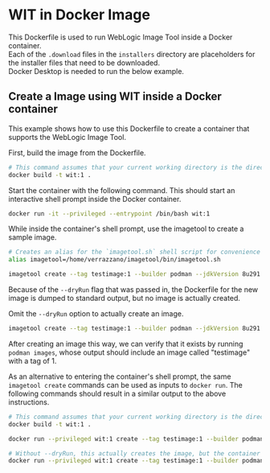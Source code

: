 # WIT in Docker Image

This Dockerfile is used to run WebLogic Image Tool inside a Docker container. <br>
Each of the `.download` files in the `installers` directory are placeholders for the installer files that need to be downloaded. <br>
Docker Desktop is needed to run the below example.

## Create a Image using WIT inside a Docker container
This example shows how to use this Dockerfile to create a container that supports the WebLogic Image Tool.

First, build the image from the Dockerfile.
```bash
# This command assumes that your current working directory is the directory that contains this README.
docker build -t wit:1 .
```
Start the container with the following command. This should start an interactive shell prompt inside the Docker container.
```bash
docker run -it --privileged --entrypoint /bin/bash wit:1
```

While inside the container's shell prompt, use the imagetool to create a sample image.
```bash
# Creates an alias for the `imagetool.sh` shell script for convenience
alias imagetool=/home/verrazzano/imagetool/bin/imagetool.sh

imagetool create --tag testimage:1 --builder podman --jdkVersion 8u291 --version 12.2.1.4.0 --dryRun
```
Because of the `--dryRun` flag that was passed in, the Dockerfile for the new image is dumped to standard output, but no image is actually created.

Omit the `--dryRun` option to actually create an image.
```bash
imagetool create --tag testimage:1 --builder podman --jdkVersion 8u291 --version 12.2.1.4.0
```
After creating an image this way, we can verify that it exists by running `podman images`, whose output should include an image called "testimage" with a tag of 1.


As an alternative to entering the container's shell prompt, the same `imagetool create` commands can be used as inputs to `docker run`. The following commands should result in a similar output to the above instructions.
```bash
# This command assumes that your current working directory is the directory that contains this README.
docker build -t wit:1 .

docker run --privileged wit:1 create --tag testimage:1 --builder podman --jdkVersion 8u291 --version 12.2.1.4.0 --dryRun

# Without --dryRun, this actually creates the image, but the container shuts down afterward anyway.
docker run --privileged wit:1 create --tag testimage:1 --builder podman --jdkVersion 8u291 --version 12.2.1.4.0
```


